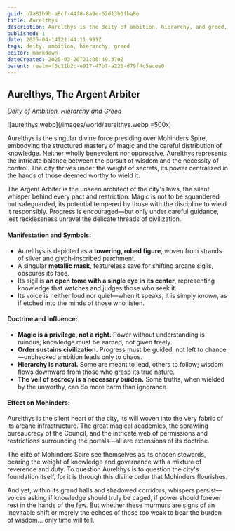 ```yaml
---
guid: b7a81b9b-a8cf-44f8-8a9e-62d13b0fba8e
title: Aurelthys
description: Aurelthys is the deity of ambition, hierarchy, and greed, silently governing Mohinders Spire through a system of controlled magic and strict social order.
published: 1
date: 2025-04-14T21:44:11.991Z
tags: deity, ambition, hierarchy, greed
editor: markdown
dateCreated: 2025-03-20T21:00:49.370Z
parent: realm=f5c11b2c-e917-47b7-a226-d79f4c5ecee0
---
```


## **Aurelthys, The Argent Arbiter**  
*Deity of Ambition, Hierarchy and Greed*

![aurelthys.webp](/images/world/aurelthys.webp =500x)

Aurelthys is the singular divine force presiding over Mohinders Spire, embodying the structured mastery of magic and the careful distribution of knowledge. Neither wholly benevolent nor oppressive, Aurelthys represents the intricate balance between the pursuit of wisdom and the necessity of control. The city thrives under the weight of secrets, its power centralized in the hands of those deemed worthy to wield it.  

The Argent Arbiter is the unseen architect of the city's laws, the silent whisper behind every pact and restriction. Magic is not to be squandered but safeguarded, its potential tempered by those with the discipline to wield it responsibly. Progress is encouraged—but only under careful guidance, lest recklessness unravel the delicate threads of civilization.  

#### **Manifestation and Symbols:**  
- Aurelthys is depicted as a **towering, robed figure**, woven from strands of silver and glyph-inscribed parchment.  
- A singular **metallic mask**, featureless save for shifting arcane sigils, obscures its face.  
- Its sigil is **an open tome with a single eye in its center**, representing knowledge that watches and judges those who seek it.  
- Its voice is neither loud nor quiet—when it speaks, it is simply *known*, as if etched into the minds of those who listen.  

#### **Doctrine and Influence:**  
- **Magic is a privilege, not a right.** Power without understanding is ruinous; knowledge must be earned, not given freely.  
- **Order sustains civilization.** Progress must be guided, not left to chance—unchecked ambition leads only to chaos.  
- **Hierarchy is natural.** Some are meant to lead, others to follow; wisdom flows downward from those who grasp its true nature.  
- **The veil of secrecy is a necessary burden.** Some truths, when wielded by the unworthy, can do more harm than ignorance.  

#### **Effect on Mohinders:**  
Aurelthys is the silent heart of the city, its will woven into the very fabric of its arcane infrastructure. The great magical academies, the sprawling bureaucracy of the Council, and the intricate web of permissions and restrictions surrounding the portals—all are extensions of its doctrine.  

The elite of Mohinders Spire see themselves as its chosen stewards, bearing the weight of knowledge and governance with a mixture of reverence and duty. To question Aurelthys is to question the city's foundation itself, for it is through this divine order that Mohinders flourishes.  

And yet, within its grand halls and shadowed corridors, whispers persist—voices asking if knowledge should truly be caged, if power should forever rest in the hands of the few. But whether these murmurs are signs of an inevitable shift or merely the echoes of those too weak to bear the burden of wisdom… only time will tell.
